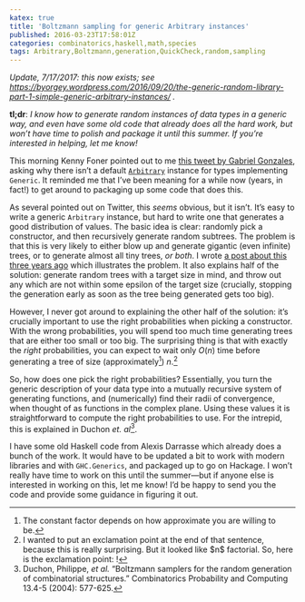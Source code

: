 ```yaml
---
katex: true
title: 'Boltzmann sampling for generic Arbitrary instances'
published: 2016-03-23T17:58:01Z
categories: combinatorics,haskell,math,species
tags: Arbitrary,Boltzmann,generation,QuickCheck,random,sampling
---
```


<em>Update, 7/17/2017: this now exists; see <a href="https://byorgey.wordpress.com/2016/09/20/the-generic-random-library-part-1-simple-generic-arbitrary-instances/">https://byorgey.wordpress.com/2016/09/20/the-generic-random-library-part-1-simple-generic-arbitrary-instances/</a> .</em>

<strong>tl;dr</strong>: <em>I know how to generate random instances of data types in a generic way, and even have some old code that already does all the hard work, but won’t have time to polish and package it until this summer. If you’re interested in helping, let me know!</em>

This morning Kenny Foner pointed out to me <a href="https://twitter.com/GabrielG439/status/712482663395753984">this tweet by Gabriel Gonzales</a>, asking why there isn’t a default <a href="http://hackage.haskell.org/package/QuickCheck-2.8.2/docs/Test-QuickCheck-Arbitrary.html#t:Arbitrary"><code>Arbitrary</code></a> instance for types implementing <code>Generic</code>. It reminded me that I’ve been meaning for a while now (years, in fact!) to get around to packaging up some code that does this.

As several pointed out on Twitter, this <em>seems</em> obvious, but it isn’t. It’s easy to write a generic <code>Arbitrary</code> instance, but hard to write one that generates a good distribution of values. The basic idea is clear: randomly pick a constructor, and then recursively generate random subtrees. The problem is that this is very likely to either blow up and generate gigantic (even infinite) trees, or to generate almost all tiny trees, <em>or both</em>. I wrote <a href="https://byorgey.wordpress.com/2013/04/25/random-binary-trees-with-a-size-limited-critical-boltzmann-sampler-2/">a post about this three years ago</a> which illustrates the problem. It also explains half of the solution: generate random trees with a target size in mind, and throw out any which are not within some epsilon of the target size (crucially, stopping the generation early as soon as the tree being generated gets too big).

However, I never got around to explaining the other half of the solution: it’s crucially important to use the right probabilities when picking a constructor. With the wrong probabilities, you will spend too much time generating trees that are either too small or too big. The surprising thing is that with exactly the <em>right</em> probabilities, you can expect to wait only $O(n)$ time before generating a tree of size (approximately<a id="fnref1" class="footnoteRef" href="#fn1"><sup>1</sup></a>) $n$.<a id="fnref2" class="footnoteRef" href="#fn2"><sup>2</sup></a>

So, how does one pick the right probabilities? Essentially, you turn the generic description of your data type into a mutually recursive system of generating functions, and (numerically) find their radii of convergence, when thought of as functions in the complex plane. Using these values it is straightforward to compute the right probabilities to use. For the intrepid, this is explained in Duchon <em>et. al</em><a id="fnref3" class="footnoteRef" href="#fn3"><sup>3</sup></a>.

I have some old Haskell code from Alexis Darrasse which already does a bunch of the work. It would have to be updated a bit to work with modern libraries and with <code>GHC.Generics</code>, and packaged up to go on Hackage. I won’t really have time to work on this until the summer—but if anyone else is interested in working on this, let me know! I’d be happy to send you the code and provide some guidance in figuring it out.
<div id="refs" class="references"></div>
<div class="footnotes">

<hr />

<ol>
	<li id="fn1">The constant factor depends on how approximate you are willing to be.<a href="#fnref1">↩</a></li>
	<li id="fn2">I wanted to put an exclamation point at the end of that sentence, because this is really surprising. But it looked like $n$ factorial. So, here is the exclamation point: !<a href="#fnref2">↩</a></li>
	<li id="fn3">Duchon, Philippe, <em>et al.</em> “Boltzmann samplers for the random generation of combinatorial structures.” Combinatorics Probability and Computing 13.4-5 (2004): 577-625.<a href="#fnref3">↩</a></li>
</ol>
</div>

